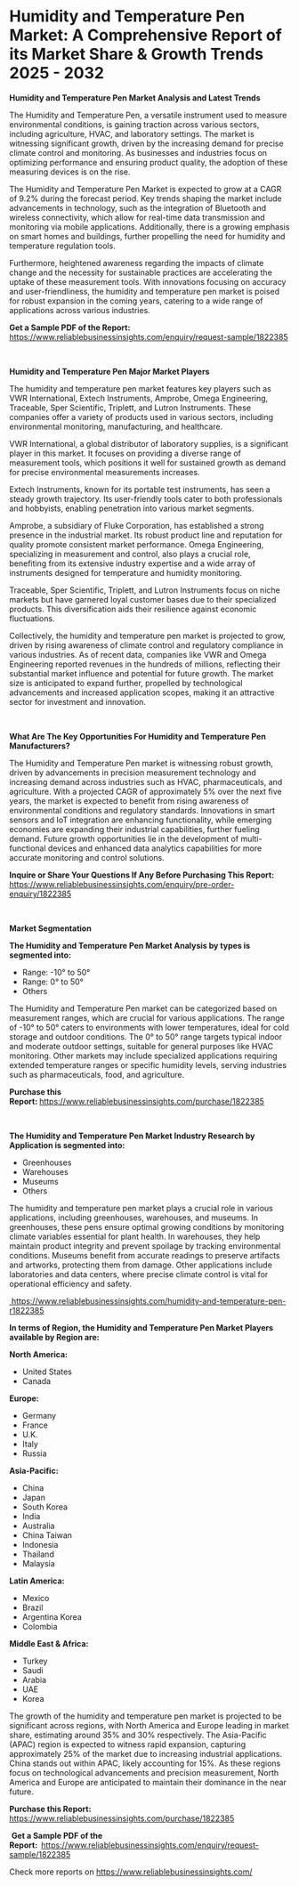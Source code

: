 <p><h1>Humidity and Temperature Pen Market: A Comprehensive Report of its Market Share & Growth Trends 2025 - 2032</h1></p><p><strong>Humidity and Temperature Pen Market Analysis and Latest Trends</strong></p>
<p><p>The Humidity and Temperature Pen, a versatile instrument used to measure environmental conditions, is gaining traction across various sectors, including agriculture, HVAC, and laboratory settings. The market is witnessing significant growth, driven by the increasing demand for precise climate control and monitoring. As businesses and industries focus on optimizing performance and ensuring product quality, the adoption of these measuring devices is on the rise.</p><p>The Humidity and Temperature Pen Market is expected to grow at a CAGR of 9.2% during the forecast period. Key trends shaping the market include advancements in technology, such as the integration of Bluetooth and wireless connectivity, which allow for real-time data transmission and monitoring via mobile applications. Additionally, there is a growing emphasis on smart homes and buildings, further propelling the need for humidity and temperature regulation tools.</p><p>Furthermore, heightened awareness regarding the impacts of climate change and the necessity for sustainable practices are accelerating the uptake of these measurement tools. With innovations focusing on accuracy and user-friendliness, the humidity and temperature pen market is poised for robust expansion in the coming years, catering to a wide range of applications across various industries.</p></p>
<p><strong>Get a Sample PDF of the Report:&nbsp;</strong> <a href="https://www.reliablebusinessinsights.com/enquiry/request-sample/1822385?utm_campaign=2624&utm_medium=2&utm_source=Github&utm_content=ia&utm_term=27022025&utm_id=humidity-and-temperature-pen">https://www.reliablebusinessinsights.com/enquiry/request-sample/1822385</a></p>
<p>&nbsp;</p>
<p><strong>Humidity and Temperature Pen Major Market Players</strong></p>
<p><p>The humidity and temperature pen market features key players such as VWR International, Extech Instruments, Amprobe, Omega Engineering, Traceable, Sper Scientific, Triplett, and Lutron Instruments. These companies offer a variety of products used in various sectors, including environmental monitoring, manufacturing, and healthcare.</p><p>VWR International, a global distributor of laboratory supplies, is a significant player in this market. It focuses on providing a diverse range of measurement tools, which positions it well for sustained growth as demand for precise environmental measurements increases. </p><p>Extech Instruments, known for its portable test instruments, has seen a steady growth trajectory. Its user-friendly tools cater to both professionals and hobbyists, enabling penetration into various market segments. </p><p>Amprobe, a subsidiary of Fluke Corporation, has established a strong presence in the industrial market. Its robust product line and reputation for quality promote consistent market performance. Omega Engineering, specializing in measurement and control, also plays a crucial role, benefiting from its extensive industry expertise and a wide array of instruments designed for temperature and humidity monitoring.</p><p>Traceable, Sper Scientific, Triplett, and Lutron Instruments focus on niche markets but have garnered loyal customer bases due to their specialized products. This diversification aids their resilience against economic fluctuations.</p><p>Collectively, the humidity and temperature pen market is projected to grow, driven by rising awareness of climate control and regulatory compliance in various industries. As of recent data, companies like VWR and Omega Engineering reported revenues in the hundreds of millions, reflecting their substantial market influence and potential for future growth. The market size is anticipated to expand further, propelled by technological advancements and increased application scopes, making it an attractive sector for investment and innovation.</p></p>
<p>&nbsp;</p>
<p><strong>What Are The Key Opportunities For Humidity and Temperature Pen Manufacturers?</strong></p>
<p><p>The Humidity and Temperature Pen market is witnessing robust growth, driven by advancements in precision measurement technology and increasing demand across industries such as HVAC, pharmaceuticals, and agriculture. With a projected CAGR of approximately 5% over the next five years, the market is expected to benefit from rising awareness of environmental conditions and regulatory standards. Innovations in smart sensors and IoT integration are enhancing functionality, while emerging economies are expanding their industrial capabilities, further fueling demand. Future growth opportunities lie in the development of multi-functional devices and enhanced data analytics capabilities for more accurate monitoring and control solutions.</p></p>
<p><strong>Inquire or Share Your Questions If Any Before Purchasing This Report:</strong> <a href="https://www.reliablebusinessinsights.com/enquiry/pre-order-enquiry/1822385?utm_campaign=2624&utm_medium=2&utm_source=Github&utm_content=ia&utm_term=27022025&utm_id=humidity-and-temperature-pen">https://www.reliablebusinessinsights.com/enquiry/pre-order-enquiry/1822385</a></p>
<p>&nbsp;</p>
<p><strong>Market Segmentation</strong></p>
<p><strong>The Humidity and Temperature Pen Market Analysis by types is segmented into:</strong></p>
<p><ul><li>Range: -10° to 50°</li><li>Range: 0° to 50°</li><li>Others</li></ul></p>
<p><p>The Humidity and Temperature Pen market can be categorized based on measurement ranges, which are crucial for various applications. The range of -10° to 50° caters to environments with lower temperatures, ideal for cold storage and outdoor conditions. The 0° to 50° range targets typical indoor and moderate outdoor settings, suitable for general purposes like HVAC monitoring. Other markets may include specialized applications requiring extended temperature ranges or specific humidity levels, serving industries such as pharmaceuticals, food, and agriculture.</p></p>
<p><strong>Purchase this Report:&nbsp;</strong><a href="https://www.reliablebusinessinsights.com/purchase/1822385?utm_campaign=2624&utm_medium=2&utm_source=Github&utm_content=ia&utm_term=27022025&utm_id=humidity-and-temperature-pen">https://www.reliablebusinessinsights.com/purchase/1822385</a></p>
<p>&nbsp;</p>
<p><strong>The Humidity and Temperature Pen Market Industry Research by Application is segmented into:</strong></p>
<p><ul><li>Greenhouses</li><li>Warehouses</li><li>Museums</li><li>Others</li></ul></p>
<p><p>The humidity and temperature pen market plays a crucial role in various applications, including greenhouses, warehouses, and museums. In greenhouses, these pens ensure optimal growing conditions by monitoring climate variables essential for plant health. In warehouses, they help maintain product integrity and prevent spoilage by tracking environmental conditions. Museums benefit from accurate readings to preserve artifacts and artworks, protecting them from damage. Other applications include laboratories and data centers, where precise climate control is vital for operational efficiency and safety.</p></p>
<p><a href="https://www.reliablebusinessinsights.com/humidity-and-temperature-pen-r1822385?utm_campaign=2624&utm_medium=2&utm_source=Github&utm_content=ia&utm_term=27022025&utm_id=humidity-and-temperature-pen">&nbsp;https://www.reliablebusinessinsights.com/humidity-and-temperature-pen-r1822385</a></p>
<p><strong>In terms of Region, the Humidity and Temperature Pen Market Players available by Region are:</strong></p>
<p>
    <p> <strong> North America: </strong>
        <ul>
            <li>United States</li>
            <li>Canada</li>
        </ul>
        </p> 
    <p> <strong> Europe: </strong>
        <ul>
            <li>Germany</li>
            <li>France</li>
            <li>U.K.</li>
            <li>Italy</li>
            <li>Russia</li>
        </ul>
        </p> 
    <p> <strong> Asia-Pacific: </strong>
        <ul>
            <li>China</li>
            <li>Japan</li>
            <li>South Korea</li>
            <li>India</li>
            <li>Australia</li>
            <li>China Taiwan</li>
            <li>Indonesia</li>
            <li>Thailand</li>
            <li>Malaysia</li>
        </ul>
        </p> 
    <p> <strong> Latin America: </strong>
        <ul>
            <li>Mexico</li>
            <li>Brazil</li>
            <li>Argentina Korea</li>
            <li>Colombia</li>
        </ul>
        </p> 
    <p> <strong> Middle East & Africa: </strong>
        <ul>
            <li>Turkey</li>
            <li>Saudi</li>
            <li>Arabia</li>
            <li>UAE</li>
            <li>Korea</li>
        </ul>
    </p>
    </p>
<p><p>The growth of the humidity and temperature pen market is projected to be significant across regions, with North America and Europe leading in market share, estimating around 35% and 30% respectively. The Asia-Pacific (APAC) region is expected to witness rapid expansion, capturing approximately 25% of the market due to increasing industrial applications. China stands out within APAC, likely accounting for 15%. As these regions focus on technological advancements and precision measurement, North America and Europe are anticipated to maintain their dominance in the near future.</p></p>
<p><strong>Purchase this Report: </strong><a href="https://www.reliablebusinessinsights.com/purchase/1822385?utm_campaign=2624&utm_medium=2&utm_source=Github&utm_content=ia&utm_term=27022025&utm_id=humidity-and-temperature-pen">https://www.reliablebusinessinsights.com/purchase/1822385</a></p>
<p>&nbsp;<strong>Get a Sample PDF of the Report:&nbsp;&nbsp;</strong><a href="https://www.reliablebusinessinsights.com/enquiry/request-sample/1822385?utm_campaign=2624&utm_medium=2&utm_source=Github&utm_content=ia&utm_term=27022025&utm_id=humidity-and-temperature-pen">https://www.reliablebusinessinsights.com/enquiry/request-sample/1822385</a></p>
<p><strong></strong></p>
<p>Check more reports on <a href="https://www.reliablebusinessinsights.com/?utm_campaign=2624&utm_medium=2&utm_source=Github&utm_content=ia&utm_term=27022025&utm_id=humidity-and-temperature-pen">https://www.reliablebusinessinsights.com/</a></p>